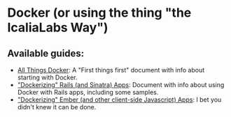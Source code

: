# Docker (or using the thing "the IcaliaLabs Way")

## Available guides:
* [All Things Docker](ALL_THINGS_DOCKER.md): A "First things first" document with info about starting with Docker.
* ["Dockerizing" Rails (and Sinatra) Apps](DOCKERIZING_RAILS_APPS.md): Document with info about using Docker with Rails apps, including some samples.
* ["Dockerizing" Ember (and other client-side Javascript) Apps](DOCKERIZING_EMBER_APPS.md): I bet you didn't knew it can be done.
